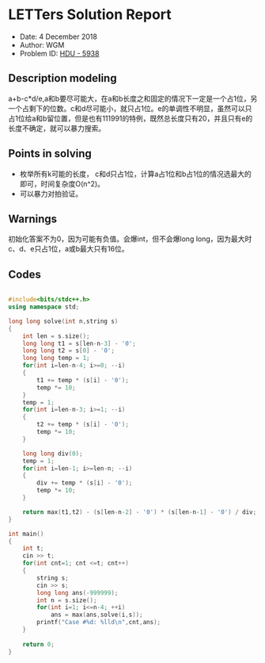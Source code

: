# LETTers Solution Report

- Date: 4 December 2018
- Author: WGM
- Problem ID: [HDU - 5938](http://acm.hdu.edu.cn/showproblem.php?pid=5938)

## Description modeling

a+b-c*d/e,a和b要尽可能大，在a和b长度之和固定的情况下一定是一个占1位，另一个占剩下的位数。c和d尽可能小，就只占1位。e的单调性不明显，虽然可以只占1位给a和b留位置，但是也有111991的特例，既然总长度只有20，并且只有e的长度不确定，就可以暴力搜索。

## Points in solving

- 枚举所有k可能的长度， c和d只占1位，计算a占1位和b占1位的情况选最大的即可，时间复杂度O(n^2)。
- 可以暴力对拍验证。

## Warnings

初始化答案不为0，因为可能有负值。会爆int，但不会爆long long，因为最大时c、d、e只占1位，a或b最大只有16位。

## Codes

``` c++

#include<bits/stdc++.h>
using namespace std;

long long solve(int n,string s)
{
	int len = s.size();
	long long t1 = s[len-n-3] - '0';
	long long t2 = s[0] - '0';
	long long temp = 1;
	for(int i=len-n-4; i>=0; --i)
	{
		t1 += temp * (s[i] - '0');
		temp *= 10;
	}
	temp = 1;
	for(int i=len-n-3; i>=1; --i)
	{
		t2 += temp * (s[i] - '0');
		temp *= 10; 
	}

	long long div(0);
	temp = 1;
	for(int i=len-1; i>=len-n; --i)
	{
		div += temp * (s[i] - '0');
		temp *= 10;
	}

	return max(t1,t2) - (s[len-n-2] - '0') * (s[len-n-1] - '0') / div;
}

int main()
{
	int t;
	cin >> t;
	for(int cnt=1; cnt <=t; cnt++)
	{
		string s;
		cin >> s;
		long long ans(-999999);
		int n = s.size();
		for(int i=1; i<=n-4; ++i)
			ans = max(ans,solve(i,s)); 
		printf("Case #%d: %lld\n",cnt,ans);
	}
	
	return 0;
}

```
